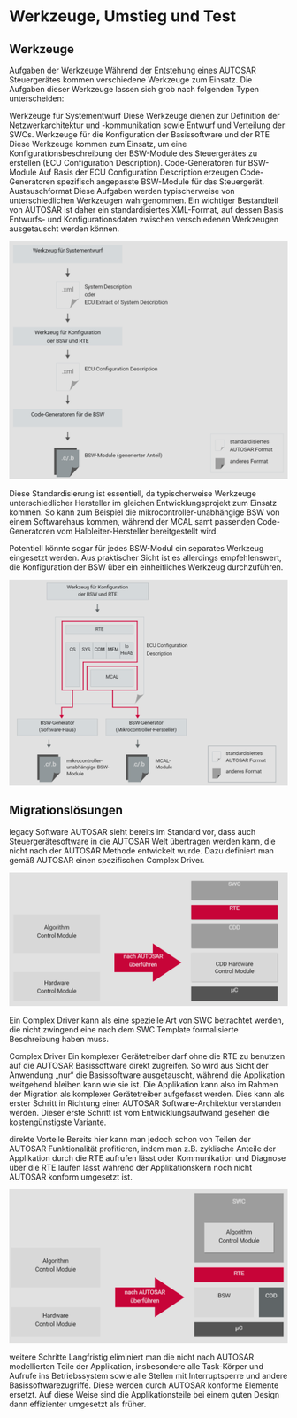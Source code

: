 # Werkzeuge, Umstieg und Test

## Werkzeuge

Aufgaben der Werkzeuge
Während der Entstehung eines AUTOSAR Steuergerätes kommen verschiedene Werkzeuge zum Einsatz. Die Aufgaben dieser Werkzeuge lassen sich grob nach folgenden Typen unterscheiden:

Werkzeuge für Systementwurf
Diese Werkzeuge dienen zur Definition der Netzwerkarchitektur und -kommunikation sowie Entwurf und Verteilung der SWCs.
Werkzeuge für die Konfiguration der Basissoftware und der RTE
Diese Werkzeuge kommen zum Einsatz, um eine Konfigurationsbeschreibung der BSW-Module des Steuergerätes zu erstellen (ECU Configuration Description).
Code-Generatoren für BSW-Module
Auf Basis der ECU Configuration Description erzeugen Code-Generatoren spezifisch angepasste BSW-Module für das Steuergerät.
Austauschformat
Diese Aufgaben werden typischerweise von unterschiedlichen Werkzeugen wahrgenommen. Ein wichtiger Bestandteil von AUTOSAR ist daher ein standardisiertes XML-Format, auf dessen Basis Entwurfs- und Konfigurationsdaten zwischen verschiedenen Werkzeugen ausgetauscht werden können.

![1712356582105](image/README/1712356582105.png)

Diese Standardisierung ist essentiell, da typischerweise Werkzeuge unterschiedlicher Hersteller im gleichen Entwicklungsprojekt zum Einsatz kommen. So kann zum Beispiel die mikrocontroller-unabhängige BSW von einem Softwarehaus kommen, während der MCAL samt passenden Code-Generatoren vom Halbleiter-Hersteller bereitgestellt wird.

Potentiell könnte sogar für jedes BSW-Modul ein separates Werkzeug eingesetzt werden. Aus praktischer Sicht ist es allerdings empfehlenswert, die Konfiguration der BSW über ein einheitliches Werkzeug durchzuführen.

![1712356595959](image/README/1712356595959.png)

## Migrationslösungen

legacy Software
AUTOSAR sieht bereits im Standard vor, dass auch Steuergerätesoftware in die AUTOSAR Welt übertragen werden kann, die nicht nach der AUTOSAR Methode entwickelt wurde. Dazu definiert man gemäß AUTOSAR einen spezifischen Complex Driver.

![1712356643308](image/README/1712356643308.png)

Ein Complex Driver kann als eine spezielle Art von SWC betrachtet werden, die nicht zwingend eine nach dem SWC Template formalisierte Beschreibung haben muss.

Complex Driver
Ein komplexer Gerätetreiber darf ohne die RTE zu benutzen auf die AUTOSAR Basissoftware direkt zugreifen. So wird aus Sicht der Anwendung „nur“ die Basissoftware ausgetauscht, während die Applikation weitgehend bleiben kann wie sie ist. Die Applikation kann also im Rahmen der Migration als komplexer Gerätetreiber aufgefasst werden. Dies kann als erster Schritt in Richtung einer AUTOSAR Software-Architektur verstanden werden. Dieser erste Schritt ist vom Entwicklungsaufwand gesehen die kostengünstigste Variante.

direkte Vorteile
Bereits hier kann man jedoch schon von Teilen der AUTOSAR Funktionalität profitieren, indem man z.B. zyklische Anteile der Applikation durch die RTE aufrufen lässt oder Kommunikation und Diagnose über die RTE laufen lässt während der Applikationskern noch nicht AUTOSAR konform umgesetzt ist.

![1712356668021](image/README/1712356668021.png)

weitere Schritte
Langfristig eliminiert man die nicht nach AUTOSAR modellierten Teile der Applikation, insbesondere alle Task-Körper und Aufrufe ins Betriebssystem sowie alle Stellen mit Interruptsperre und andere Basissoftwarezugriffe. Diese werden durch AUTOSAR konforme Elemente ersetzt. Auf diese Weise sind die Applikationsteile bei einem guten Design dann effizienter umgesetzt als früher.
